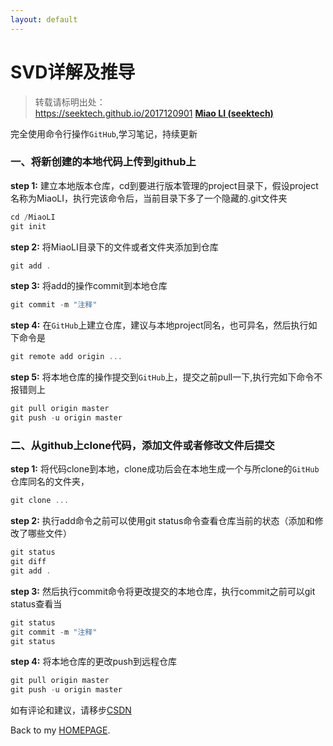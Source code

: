 ```yaml
---
layout: default
---
```


SVD详解及推导
===========================================

>转载请标明出处：  
>https://seektech.github.io/2017120901 [**Miao LI (seektech)**](https://seektech.github.io/2017120901)


完全使用命令行操作`GitHub`,学习笔记，持续更新

### [](#header-2)一、将新创建的本地代码上传到github上

**step 1:** 建立本地版本仓库，cd到要进行版本管理的project目录下，假设project名称为MiaoLI，执行完该命令后，当前目录下多了一个隐藏的.git文件夹

```js
cd /MiaoLI
git init
```
**step 2:** 将MiaoLI目录下的文件或者文件夹添加到仓库

```js
git add .
```

**step 3:** 将add的操作commit到本地仓库

```js
git commit -m "注释"
```

**step 4:** 在`GitHub`上建立仓库，建议与本地project同名，也可异名，然后执行如下命令是

```js
git remote add origin ...
```
**step 5:** 将本地仓库的操作提交到`GitHub`上，提交之前pull一下,执行完如下命令不报错则上

```js
git pull origin master
git push -u origin master
```


### [](#header-2)二、从github上clone代码，添加文件或者修改文件后提交

**step 1:** 将代码clone到本地，clone成功后会在本地生成一个与所clone的`GitHub`仓库同名的文件夹，

```js
git clone ...
```

**step 2:** 执行add命令之前可以使用git status命令查看仓库当前的状态（添加和修改了哪些文件）

```js
git status
git diff
git add .
```

**step 3:** 然后执行commit命令将更改提交的本地仓库，执行commit之前可以git status查看当

```js
git status
git commit -m "注释"
git status
```

**step 4:** 将本地仓库的更改push到远程仓库

```js
git pull origin master
git push -u origin master
```
如有评论和建议，请移步[CSDN](http://blog.csdn.net/u013413471/article/details/78762238)  

Back to my [HOMEPAGE](index).